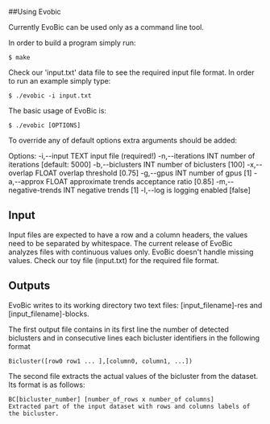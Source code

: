 ##Using Evobic

Currently EvoBic can be used only as a command line tool.

In order to build a program simply run:
```Shell
$ make
```

Check our 'input.txt' data file to see the required input file format. In order to run an example simply type:
```Shell
$ ./evobic -i input.txt
```

The basic usage of EvoBic is:
```Shell
$ ./evobic [OPTIONS]
```

To override any of default options extra arguments should be added:

Options:
  -i,--input TEXT             input file (required!)
  -n,--iterations INT         number of iterations [default: 5000]
  -b,--biclusters INT         number of biclusters [100]
  -x,--overlap FLOAT          overlap threshold [0.75]
  -g,--gpus INT               number of gpus [1]
  -a,--approx FLOAT           approximate trends acceptance ratio [0.85]
  -m,--negative-trends INT    negative trends [1]
  -l,--log                    is logging enabled [false]


## Input
Input files are expected to have a row and a column headers, the values need to be separated by whitespace. 
The current release of EvoBic analyzes files with continuous values only. EvoBic doesn't handle missing values.
Check our toy file (input.txt) for the required file format.

## Outputs
EvoBic writes to its working directory two text files: [input_filename]-res and [input_filename]-blocks.

The first output file contains in its first line the number of detected biclusters and in consecutive lines each bicluster identifiers in the following format 
```
Bicluster([row0 row1 ... ],[column0, column1, ...])
```

The second file extracts the actual values of the bicluster from the dataset. Its format is as follows:
```
BC[bicluster_number] [number_of_rows x number_of columns]
Extracted part of the input dataset with rows and columns labels of the bicluster.
```
